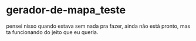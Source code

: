 # gerador-de-mapa_teste
pensei nisso quando estava sem nada pra fazer, ainda não está pronto, mas ta funcionando do jeito que eu queria.
